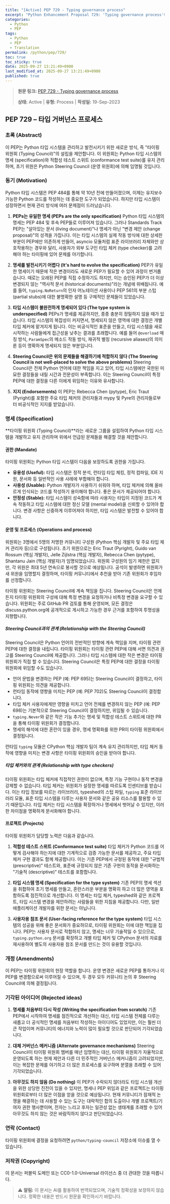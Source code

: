 ```yaml
---
title: "[Active] PEP 729 - Typing governance process"
excerpt: "Python Enhancement Proposal 729: 'Typing governance process'에 대한 한국어 번역입니다."
categories:
  - Python
  - PEP
tags:
  - Python
  - PEP
  - Translation
permalink: /python/pep/729/
toc: true
toc_sticky: true
date: 2025-09-27 13:21:49+0900
last_modified_at: 2025-09-27 13:21:49+0900
published: true
---
```

> **원문 링크:** [PEP 729 - Typing governance process](https://peps.python.org/pep-0729/)
>
> **상태:** Active | **유형:** Process | **작성일:** 19-Sep-2023

## PEP 729 – 타입 거버넌스 프로세스

### 초록 (Abstract)
이 PEP는 Python 타입 시스템을 관리하고 발전시키기 위한 새로운 방식, 즉 "타이핑 위원회 (Typing Council)"의 설립을 제안합니다. 이 위원회는 Python 타입 시스템의 명세 (specification)와 적합성 테스트 스위트 (conformance test suite)를 유지 관리하며, 초기 위원은 Python Steering Council (운영 위원회)에 의해 임명될 것입니다.

### 동기 (Motivation)
Python 타입 시스템은 PEP 484를 통해 약 10년 전에 만들어졌으며, 이제는 유지보수 가능한 Python 코드를 작성하는 데 중요한 도구가 되었습니다. 하지만 타입 시스템이 성장하면서 현재 관리 방식에 여러 문제점이 드러났습니다.

1.  **PEPs는 유일한 명세 (PEPs are the only specification)**
    Python 타입 시스템의 명세는 PEP 484 및 후속 PEP들로 이루어져 있습니다. 그러나 Standards Track PEP는 "살아있는 문서 (living document)"나 명세가 아닌 "변경 제안 (change proposal)"의 성격을 가집니다. 이는 타입 시스템의 실제 작동 방식에 대한 상세한 부분이 PEP에만 의존하게 만들어, asyncio 모듈처럼 표준 라이브러리 자체와만 상호작용하는 경우와 달리, 사용자가 외부 도구인 타입 체커 (type checker)를 고려해야 하는 타이핑에 있어 문제를 야기합니다.

2.  **명세를 발전시키기 어렵다 (It's hard to evolve the specification)**
    PEP가 유일한 명세이기 때문에 작은 변경이라도 새로운 PEP가 필요할 수 있어 과정이 번거롭습니다. 때로는 오래된 PEP를 직접 수정하기도 하지만, 이는 승인된 PEP가 더 이상 변경되지 않는 "역사적 문서 (historical documents)"라는 개념에 위배됩니다. 예를 들어, `typing.NoReturn`의 인자 어노테이션 사용이나 PEP 561의 부분 스텁 (partial stubs)에 대한 불명확한 설명 등 구체적인 문제들이 있었습니다.

3.  **타입 시스템이 불완전하게 명세되어 있다 (The type system is underspecified)**
    PEPs가 명세를 제공하지만, 종종 충분히 정밀하지 않을 때가 있습니다. 타입 시스템의 복잡성이 커지면서, 명세되지 않은 영역에 대한 결정은 개별 타입 체커에 맡겨지게 됩니다. 이는 비공식적인 표준을 만들고, 타입 시스템을 새로 시작하는 사람들에게 접근성을 낮추는 결과를 초래합니다. 예를 들어 `@overload` 매칭 방식, `ParamSpec`의 메소드 작동 방식, 재귀적 별칭 (recursive aliases)의 의미론 등이 명확하게 명세되지 않은 부분입니다.

4.  **Steering Council은 위의 문제들을 해결하기에 적합하지 않다 (The Steering Council is not well-placed to solve the above problems)**
    Steering Council은 전체 Python 언어에 대한 책임을 지고 있어, 타입 시스템에만 국한된 미묘한 결정들을 내릴 시간과 전문성이 부족합니다. 이는 Steering Council이 특정 PEP에 대한 결정을 다른 이에게 위임하는 이유와 유사합니다.

5.  **지지 (Endorsements)**
    이 PEP는 Rebecca Chen (pytype), Eric Traut (Pyright)를 포함한 주요 타입 체커의 관리자들과 mypy 및 Pyre의 관리자들로부터 비공식적인 지지를 받았습니다.

### 명세 (Specification)
**타이핑 위원회 (Typing Council)**라는 새로운 그룹을 설립하여 Python 타입 시스템을 개발하고 유지 관리하며 위에서 언급된 문제들을 해결할 것을 제안합니다.

#### 권한 (Mandate)
타이핑 위원회는 Python 타입 시스템이 다음을 보장하도록 권한을 가집니다.

*   **유용성 (Useful):** 타입 시스템은 정적 분석, 런타임 타입 체킹, 정적 컴파일, IDE 지원, 문서화 등 일반적인 사용 사례에 부합해야 합니다.
*   **사용성 (Usable):** Python 개발자가 사용하기 쉬워야 하며, 타입 체커에 의해 올바르게 인식되는 코드를 작성하기 용이해야 합니다. 좋은 문서가 제공되어야 합니다.
*   **안정성 (Stable):** 타입 시스템이 성숙함에 따라 사용자는 타입이 지정된 코드가 계속 작동하고 타입 시스템에 대한 정신 모델 (mental model)을 신뢰할 수 있어야 합니다. 변경 사항은 신중하게 이루어져야 하지만, 타입 시스템은 발전할 수 있어야 합니다.

#### 운영 및 프로세스 (Operations and process)
위원회는 3명에서 5명의 저명한 커뮤니티 구성원 (Python 핵심 개발자 및 주요 타입 체커 관리자 등)으로 구성됩니다. 초기 위원으로는 Eric Traut (Pyright), Guido van Rossum (핵심 개발자), Jelle Zijlstra (핵심 개발자), Rebecca Chen (pytype), Shantanu Jain (핵심 개발자)가 임명되었습니다. 위원회 구성원의 임기 제한은 없지만, 각 위원은 최대 5년 연속으로 봉사할 것으로 예상됩니다. 공석이 발생하면 위원회가 새 위원을 임명할지 결정하며, 타이핑 커뮤니티에서 추천을 받아 기존 위원회가 후임자를 선정합니다.

타이핑 위원회는 Steering Council에 계속 책임을 집니다. Steering Council은 언제든지 타이핑 위원회의 구성에 대해 특정 변경을 요청하거나 비특정 변경을 요구할 수 있습니다. 위원회는 주로 GitHub PR 검토를 통해 운영되며, 모든 결정은 discuss.python.org에 공개적으로 게시하고 가능한 경우 근거를 포함하여 투명성을 지향합니다.

##### Steering Council과의 관계 (Relationship with the Steering Council)
Steering Council은 Python 언어의 전반적인 방향에 계속 책임을 지며, 타이핑 관련 PEP에 대한 결정을 내립니다. 타이핑 위원회는 타이핑 관련 PEP에 대해 서면 의견과 권고를 Steering Council에 제공합니다. 그러나 타입 시스템에 대한 작은 변경은 타이핑 위원회가 직접 할 수 있습니다. Steering Council은 특정 PEP에 대한 결정을 타이핑 위원회에 위임할 수도 있습니다.

*   언어 문법을 변경하는 PEP (예: PEP 695)는 Steering Council이 결정하고, 타이핑 위원회는 의견을 제공합니다.
*   런타임 동작에 영향을 미치는 PEP (예: PEP 702)도 Steering Council이 결정합니다.
*   타입 체커 사용자에게만 영향을 미치고 언어 전체를 변경하지 않는 PEP (예: PEP 698)는 기본적으로 Steering Council이 결정하지만, 위임될 수 있습니다.
*   `typing.Never`와 같은 작은 기능 추가는 명세 및 적합성 테스트 스위트에 대한 PR을 통해 타이핑 위원회가 결정합니다.
*   명세의 해석에 대한 혼란이 있을 경우, 명세 명확화를 위한 PR이 타이핑 위원회에서 결정됩니다.

런타임 `typing` 모듈은 CPython 핵심 개발자 팀이 계속 유지 관리하지만, 타입 체커 동작에 영향을 미치는 변경 사항은 타이핑 위원회의 승인을 받아야 합니다.

##### 타입 체커와의 관계 (Relationship with type checkers)
타이핑 위원회는 타입 체커에 직접적인 권한이 없으며, 특정 기능 구현이나 동작 변경을 강제할 수 없습니다. 타입 체커는 위원회가 설정한 명세를 따르도록 인센티브를 받습니다. 이는 타입 정보를 따르는 라이브러리, typeshed의 스텁 파일, `typing` 표준 라이브러리 모듈, 표준 타입 시스템을 다루는 사용자 문서와 같은 공유 리소스를 활용할 수 있기 때문입니다. 타입 체커는 타입 시스템을 확장하거나 명세에서 벗어날 수 있지만, 이러한 차이점을 명확하게 문서화해야 합니다.

#### 프로젝트 (Projects)
타이핑 위원회가 담당할 노력은 다음과 같습니다.

1.  **적합성 테스트 스위트 (Conformance test suite)**
    타입 체커가 Python 코드를 어떻게 검사해야 하는지에 대한 기계적으로 검증 가능한 문서를 제공하고, 주요 타입 체커 구현 결과도 함께 제공합니다. 이는 기존 PEP에서 규정된 동작에 대한 "규범적 (prescriptive)" 테스트와, 표준에 규정되지 않은 기존 구현의 동작을 문서화하는 "기술적 (descriptive)" 테스트를 포함합니다.

2.  **타입 시스템 명세 (Specification for the type system)**
    기존 PEP의 명세 섹션을 취합하여 초기 명세를 만들고, 혼란스러운 부분을 명확히 하고 더 많은 영역을 포함하도록 점진적으로 개선합니다. 이 명세는 타입 체커, typeshed와 같은 프로젝트, 타입 시스템 변경을 제안하려는 사람들을 위한 지침을 제공합니다. 다만, 일반 애플리케이션 개발자를 위한 문서는 아닙니다.

3.  **사용자용 참조 문서 (User-facing reference for the type system)**
    타입 시스템의 성공을 위해 좋은 문서화가 중요하므로, 타이핑 위원회는 이에 대한 책임을 집니다. PEP는 사용자 문서로 적합하지 않고, 명세는 너무 기술적일 수 있으므로, `typing.python.org` 문서를 확장하고 개별 타입 체커 및 CPython 문서의 자료를 재사용하여 별도의 사용자용 참조 문서를 만드는 것이 유용할 것입니다.

### 개정 (Amendments)
이 PEP는 타이핑 위원회의 헌장 역할을 합니다. 운영 변경은 새로운 PEP를 통하거나 이 PEP를 변경함으로써 이루어질 수 있으며, 두 경우 모두 커뮤니티 논의 후 Steering Council에 의해 결정됩니다.

### 기각된 아이디어 (Rejected ideas)
1.  **명세를 처음부터 다시 작성 (Writing the specification from scratch)**
    기존 PEP에서 시작하여 명세를 점진적으로 개선하는 대신, 타입 시스템 전체를 다루는 새롭고 더 공식적인 명세를 처음부터 작성하는 아이디어도 있었지만, 이는 훨씬 더 큰 작업이며 커뮤니티의 에너지와 노력이 많이 필요할 것으로 판단되어 기각되었습니다.

2.  **대체 거버넌스 메커니즘 (Alternate governance mechanisms)**
    Steering Council이 타이핑 위원회 멤버를 매년 임명하는 대신, 타이핑 위원회가 자율적으로 운영되도록 하는 현재 제안과 다른 더 민주적인 거버넌스 메커니즘이 고려되었지만, 이는 복잡한 문제를 야기하고 더 많은 프로세스를 요구하며 분열을 초래할 수 있어 기각되었습니다.

3.  **아무것도 하지 않음 (Do nothing)**
    이 PEP가 수락되지 않더라도 타입 시스템 개선을 위한 상당한 진전이 있을 수 있지만, 명세나 PEP 위임과 같은 프로젝트는 타이핑 위원회로부터 더 많은 이점을 얻을 것으로 예상됩니다. 현재 커뮤니티가 잠재적 논쟁을 해결하는 데 사용할 수 있는 도구는 대략적인 합의 도출이나 개별 프로젝트/기여자 권한 행사뿐이며, 전자는 느리고 후자는 일관성 없는 생태계를 초래할 수 있어 아무것도 하지 않는 것은 바람직하지 않다고 판단되었습니다.

### 연락 (Contact)
타이핑 위원회에 결정을 요청하려면 `python/typing-council` 저장소에 이슈를 열 수 있습니다.

### 저작권 (Copyright)
이 문서는 퍼블릭 도메인 또는 CC0-1.0-Universal 라이선스 중 더 관대한 것을 따릅니다.

> ⚠️ **알림:** 이 문서는 AI를 활용하여 번역되었으며, 기술적 정확성을 보장하지 않습니다. 정확한 내용은 반드시 원문을 확인하시기 바랍니다.